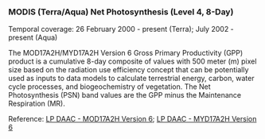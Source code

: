 ### MODIS (Terra/Aqua) Net Photosynthesis (Level 4, 8-Day)
Temporal coverage: 26 February 2000 - present (Terra); July 2002 - present (Aqua)

The MOD17A2H/MYD17A2H Version 6 Gross Primary Productivity (GPP) product is a cumulative 8-day composite of values with 500 meter (m) pixel size based on the radiation use efficiency concept that can be potentially used as inputs to data models to calculate terrestrial energy, carbon, water cycle processes, and biogeochemistry of vegetation. The Net Photosynthesis (PSN) band values are the GPP minus the Maintenance Respiration (MR).

Reference: [LP DAAC - MOD17A2H Version 6](https://doi.org/10.5067/MODIS/MOD17A2H.006); [LP DAAC - MYD17A2H Version 6](https://doi.org/10.5067/MODIS/MYD17A2H.006)
